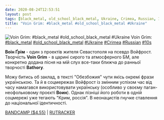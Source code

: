 ```yaml
---
date: 2020-08-24T12:53:51
layout: post
tags: [black_metal, old_school_black_metal, Ukraine, Crimea, Russian, 10s]
title: "Voin Grim: #black_metal #old_school_black_metal #Ukraine"
---
```

![Voin Grim: #black_metal #old_school_black_metal #Ukraine](/assets/photos/photo_1042@24-08-2020_12-53-51.jpg)
Voin Grim: [#black_metal](/tags/#black_metal) [#old_school_black_metal](/tags/#old_school_black_metal) [#Ukraine](/tags/#Ukraine) [#Crimea](/tags/#Crimea) [#Russian](/tags/#Russian) [#10s](/tags/#10s)

**Воін Ґрім** - один з проектів жителя Севастополя на псевдо Войфрост. Творчість **Voin Grim** - в царині сирого та атмосферного БМ, але конкретно додана пісня на мій слух все-таки ближча до ранньої творчості **Bathory**.

Можу битись об заклад, в тексті &quot;Обезбожия&quot; чути якісь окремі фрази українською. Та й в соцмережах Войфрост із змінним успіхом час від часу намагався використовувати українську (особливо у своєму паган-неофольковому проєкті **Воин**). Однак пізніші його роботи в одній соцмережі уже тегають &quot;Крим, россія&quot;. В неонацистів гнучке ставлення до національної ідентичності.

[BANDCAMP ($4.55)](https://voingrim.bandcamp.com/album/immerse-into-nocturnal-splendour-remastered) | [RUTRACKER](https://rutracker.org/forum/viewtopic.php?t=4296430)